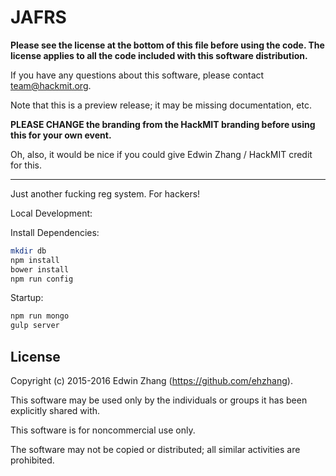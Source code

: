 JAFRS
==========

**Please see the license at the bottom of this file before using the code. The
license applies to all the code included with this software distribution.**

If you have any questions about this software, please contact team@hackmit.org.

Note that this is a preview release; it may be missing documentation, etc.

**PLEASE CHANGE the branding from the HackMIT branding before using this for
your own event.**

Oh, also, it would be nice if you could give Edwin Zhang / HackMIT credit for
this.

---

Just another fucking reg system. For hackers!

Local Development:

Install Dependencies:
```sh
mkdir db
npm install
bower install
npm run config
```

Startup:
```sh
npm run mongo
gulp server
```

License
-------

Copyright (c) 2015-2016 Edwin Zhang (https://github.com/ehzhang).

This software may be used only by the individuals or groups it has been explicitly shared with.

This software is for noncommercial use only.

The software may not be copied or distributed; all similar activities are prohibited.
